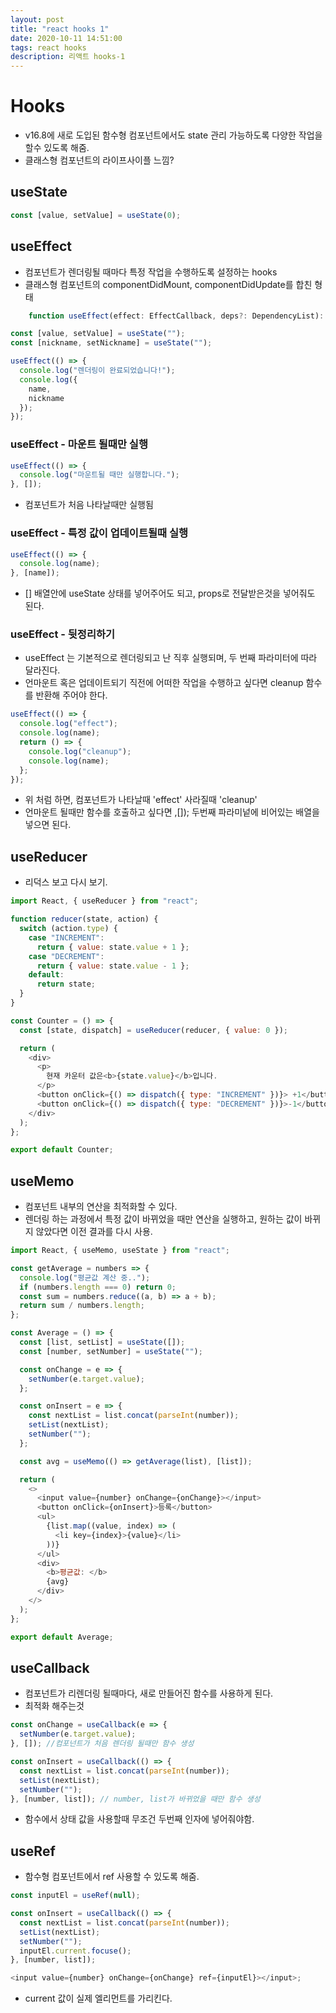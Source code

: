 ```yaml
---
layout: post
title: "react hooks 1"
date: 2020-10-11 14:51:00
tags: react hooks
description: 리액트 hooks-1
---
```


# Hooks

- v16.8에 새로 도입된 함수형 컴포넌트에서도 state 관리 가능하도록 다양한 작업을 할수 있도록 해줌.
- 클래스형 컴포넌트의 라이프사이플 느낌?

## useState

```javascript
const [value, setValue] = useState(0);
```

## useEffect

- 컴포넌트가 렌더링될 때마다 특정 작업을 수행하도록 설정하는 hooks
- 클래스형 컴포넌트의 componentDidMount, componentDidUpdate를 합친 형태

```javascript
    function useEffect(effect: EffectCallback, deps?: DependencyList): void;
```

```javascript
const [value, setValue] = useState("");
const [nickname, setNickname] = useState("");

useEffect(() => {
  console.log("렌더링이 완료되었습니다!");
  console.log({
    name,
    nickname
  });
});
```

### useEffect - 마운트 될때만 실행

```javascript
useEffect(() => {
  console.log("마운트될 때만 실행합니다.");
}, []);
```

- 컴포넌트가 처음 나타날때만 실행됨

### useEffect - 특정 값이 업데이트될때 실행

```javascript
useEffect(() => {
  console.log(name);
}, [name]);
```

- [] 배열안에 useState 상태를 넣어주어도 되고, props로 전달받은것을 넣어줘도 된다.

### useEffect - 뒷정리하기

- useEffect 는 기본적으로 렌더링되고 난 직후 실행되며, 두 번째 파라미터에 따라 달라진다.
- 언마운트 혹은 업데이트되기 직전에 어떠한 작업을 수행하고 싶다면 cleanup 함수를 반환해 주어야 한다.

```javascript
useEffect(() => {
  console.log("effect");
  console.log(name);
  return () => {
    console.log("cleanup");
    console.log(name);
  };
});
```

- 위 처럼 하면, 컴포넌트가 나타날때 'effect' 사라질때 'cleanup'
- 언마운트 될때만 함수를 호출하고 싶다면 ,[]); 두번째 파라미넡에 비어있는 배열을 넣으면 된다.

## useReducer

- 리덕스 보고 다시 보기.

```javascript
import React, { useReducer } from "react";

function reducer(state, action) {
  switch (action.type) {
    case "INCREMENT":
      return { value: state.value + 1 };
    case "DECREMENT":
      return { value: state.value - 1 };
    default:
      return state;
  }
}

const Counter = () => {
  const [state, dispatch] = useReducer(reducer, { value: 0 });

  return (
    <div>
      <p>
        현재 카운터 값은<b>{state.value}</b>입니다.
      </p>
      <button onClick={() => dispatch({ type: "INCREMENT" })}> +1</button>
      <button onClick={() => dispatch({ type: "DECREMENT" })}>-1</button>
    </div>
  );
};

export default Counter;
```

## useMemo

- 컴포넌트 내부의 연산을 최적화할 수 있다.
- 렌더링 하는 과정에서 특정 값이 바뀌었을 때만 연산을 실행하고, 원하는 값이 바뀌지 않았다면 이전 결과를 다시 사용.

```javascript
import React, { useMemo, useState } from "react";

const getAverage = numbers => {
  console.log("평균값 계산 중..");
  if (numbers.length === 0) return 0;
  const sum = numbers.reduce((a, b) => a + b);
  return sum / numbers.length;
};

const Average = () => {
  const [list, setList] = useState([]);
  const [number, setNumber] = useState("");

  const onChange = e => {
    setNumber(e.target.value);
  };

  const onInsert = e => {
    const nextList = list.concat(parseInt(number));
    setList(nextList);
    setNumber("");
  };

  const avg = useMemo(() => getAverage(list), [list]);

  return (
    <>
      <input value={number} onChange={onChange}></input>
      <button onClick={onInsert}>등록</button>
      <ul>
        {list.map((value, index) => (
          <li key={index}>{value}</li>
        ))}
      </ul>
      <div>
        <b>평균값: </b>
        {avg}
      </div>
    </>
  );
};

export default Average;
```

## useCallback

- 컴포넌트가 리렌더링 될때마다, 새로 만들어진 함수를 사용하게 된다.
- 최적화 해주는것

```javascript
const onChange = useCallback(e => {
  setNumber(e.target.value);
}, []); //컴포넌트가 처음 렌더링 될때만 함수 생성

const onInsert = useCallback(() => {
  const nextList = list.concat(parseInt(number));
  setList(nextList);
  setNumber("");
}, [number, list]); // number, list가 바뀌었을 때만 함수 생성
```

- 함수에서 상태 값을 사용할때 무조건 두번째 인자에 넣어줘야함.

## useRef

- 함수형 컴포넌트에서 ref 사용할 수 있도록 해줌.

```javascript
const inputEl = useRef(null);

const onInsert = useCallback(() => {
  const nextList = list.concat(parseInt(number));
  setList(nextList);
  setNumber("");
  inputEl.current.focuse();
}, [number, list]);

<input value={number} onChange={onChange} ref={inputEl}></input>;
```

- current 값이 실제 엘리먼트를 가리킨다.
